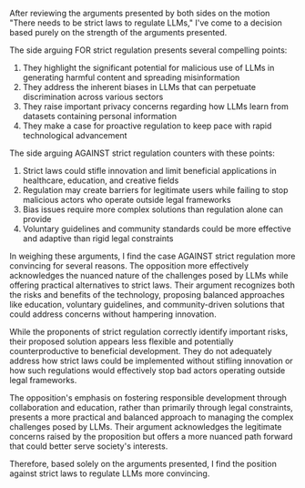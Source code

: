 After reviewing the arguments presented by both sides on the motion "There needs to be strict laws to regulate LLMs," I've come to a decision based purely on the strength of the arguments presented.

The side arguing FOR strict regulation presents several compelling points:
1. They highlight the significant potential for malicious use of LLMs in generating harmful content and spreading misinformation
2. They address the inherent biases in LLMs that can perpetuate discrimination across various sectors
3. They raise important privacy concerns regarding how LLMs learn from datasets containing personal information
4. They make a case for proactive regulation to keep pace with rapid technological advancement

The side arguing AGAINST strict regulation counters with these points:
1. Strict laws could stifle innovation and limit beneficial applications in healthcare, education, and creative fields
2. Regulation may create barriers for legitimate users while failing to stop malicious actors who operate outside legal frameworks
3. Bias issues require more complex solutions than regulation alone can provide
4. Voluntary guidelines and community standards could be more effective and adaptive than rigid legal constraints

In weighing these arguments, I find the case AGAINST strict regulation more convincing for several reasons. The opposition more effectively acknowledges the nuanced nature of the challenges posed by LLMs while offering practical alternatives to strict laws. Their argument recognizes both the risks and benefits of the technology, proposing balanced approaches like education, voluntary guidelines, and community-driven solutions that could address concerns without hampering innovation.

While the proponents of strict regulation correctly identify important risks, their proposed solution appears less flexible and potentially counterproductive to beneficial development. They do not adequately address how strict laws could be implemented without stifling innovation or how such regulations would effectively stop bad actors operating outside legal frameworks.

The opposition's emphasis on fostering responsible development through collaboration and education, rather than primarily through legal constraints, presents a more practical and balanced approach to managing the complex challenges posed by LLMs. Their argument acknowledges the legitimate concerns raised by the proposition but offers a more nuanced path forward that could better serve society's interests.

Therefore, based solely on the arguments presented, I find the position against strict laws to regulate LLMs more convincing.